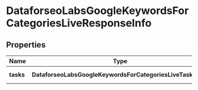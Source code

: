 # DataforseoLabsGoogleKeywordsForCategoriesLiveResponseInfo

## Properties

| Name | Type | Description | Notes |
|------------ | ------------- | ------------- | -------------|
**tasks** | **DataforseoLabsGoogleKeywordsForCategoriesLiveTaskInfo[]** | array of tasks |[optional]|